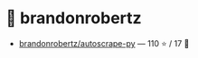 # 👤 brandonrobertz

- [brandonrobertz/autoscrape-py](https://github.com/brandonrobertz/autoscrape-py) — 110 ⭐️ / 17 🍴
